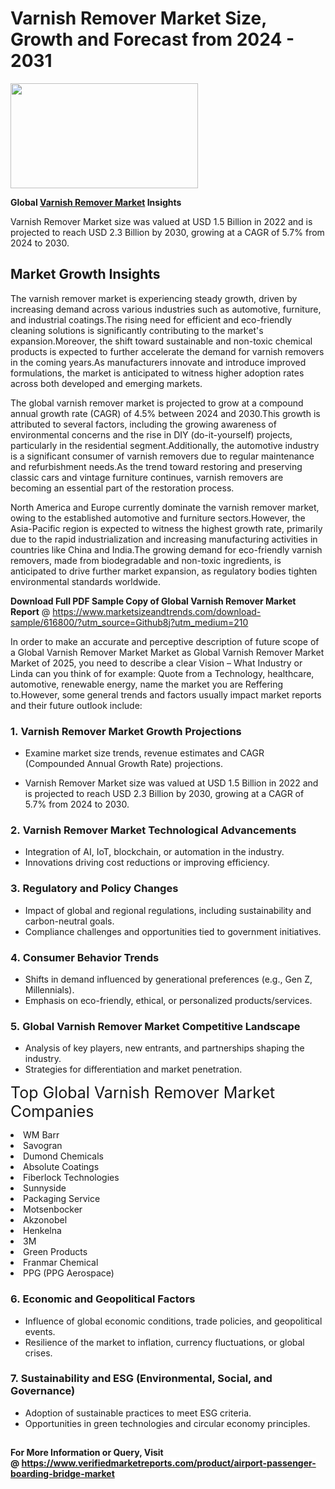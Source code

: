 <H1>Varnish Remover Market Size, Growth and Forecast from 2024 - 2031</H1><img class="aligncenter size-medium wp-image-584254" src="https://thirdeyenews.in/wp-content/uploads/2024/09/Global-Market-Research-300x168.jpeg" alt="" width="300" height="168" /><p><strong>Global&nbsp;<a href="https://www.marketsizeandtrends.com/download-sample/616800/?utm_source=Github8j?utm_medium=210">Varnish Remover Market</a> Insights</strong></p><p>Varnish Remover Market size was valued at USD 1.5 Billion in 2022 and is projected to reach USD 2.3 Billion by 2030, growing at a CAGR of 5.7% from 2024 to 2030.</p><p><h2>Market Growth Insights</h2> <p>The varnish remover market is experiencing steady growth, driven by increasing demand across various industries such as automotive, furniture, and industrial coatings.The rising need for efficient and eco-friendly cleaning solutions is significantly contributing to the market's expansion.Moreover, the shift toward sustainable and non-toxic chemical products is expected to further accelerate the demand for varnish removers in the coming years.As manufacturers innovate and introduce improved formulations, the market is anticipated to witness higher adoption rates across both developed and emerging markets.</p> <p>The global varnish remover market is projected to grow at a compound annual growth rate (CAGR) of 4.5% between 2024 and 2030.This growth is attributed to several factors, including the growing awareness of environmental concerns and the rise in DIY (do-it-yourself) projects, particularly in the residential segment.Additionally, the automotive industry is a significant consumer of varnish removers due to regular maintenance and refurbishment needs.As the trend toward restoring and preserving classic cars and vintage furniture continues, varnish removers are becoming an essential part of the restoration process.</p> <p>North America and Europe currently dominate the varnish remover market, owing to the established automotive and furniture sectors.However, the Asia-Pacific region is expected to witness the highest growth rate, primarily due to the rapid industrialization and increasing manufacturing activities in countries like China and India.The growing demand for eco-friendly varnish removers, made from biodegradable and non-toxic ingredients, is anticipated to drive further market expansion, as regulatory bodies tighten environmental standards worldwide.</p> <p><span class=""><strong>Download Full PDF Sample Copy of Global Varnish Remover Market Report</strong> @ <a href="https://www.marketsizeandtrends.com/download-sample/616800/?utm_source=Github8j?utm_medium=210" target="_blank">https://www.marketsizeandtrends.com/download-sample/616800/?utm_source=Github8j?utm_medium=210</a></span></p><p>In order to make an accurate and perceptive description of future scope of a Global&nbsp;Varnish Remover Market Market as Global&nbsp;Varnish Remover Market Market of 2025, you need to describe a clear Vision &ndash; What Industry or Linda can you think of for example: Quote from a Technology, healthcare, automotive, renewable energy, name the market you are Reffering to.However, some general trends and factors usually impact market reports and their future outlook include:</p><h3>1.&nbsp;<strong>Varnish Remover Market Growth Projections</strong></h3><ul><li>Examine market size trends, revenue estimates and CAGR (Compounded Annual Growth Rate) projections.</li><li><p>Varnish Remover Market size was valued at USD 1.5 Billion in 2022 and is projected to reach USD 2.3 Billion by 2030, growing at a CAGR of 5.7% from 2024 to 2030.</p></li></ul><h3>2.&nbsp;<strong>Varnish Remover Market Technological Advancements</strong></h3><ul><li>Integration of AI, IoT, blockchain, or automation in the industry.</li><li>Innovations driving cost reductions or improving efficiency.</li></ul><h3>3.&nbsp;<strong>Regulatory and Policy Changes</strong></h3><ul><li>Impact of global and regional regulations, including sustainability and carbon-neutral goals.</li><li>Compliance challenges and opportunities tied to government initiatives.</li></ul><h3>4.&nbsp;<strong>Consumer Behavior Trends</strong></h3><ul><li>Shifts in demand influenced by generational preferences (e.g., Gen Z, Millennials).</li><li>Emphasis on eco-friendly, ethical, or personalized products/services.</li></ul><h3>5.&nbsp;<strong>Global Varnish Remover Market Competitive Landscape</strong></h3><ul><li>Analysis of key players, new entrants, and partnerships shaping the industry.</li><li>Strategies for differentiation and market penetration.</li></ul><p data-pm-slice="1 1 []"><span style="color: inherit; font-family: inherit; font-size: 25px;">Top Global Varnish Remover Market Companies</span></p><div class="" data-test-id=""><p><li>WM Barr</li><li> Savogran</li><li> Dumond Chemicals</li><li> Absolute Coatings</li><li> Fiberlock Technologies</li><li> Sunnyside</li><li> Packaging Service</li><li> Motsenbocker</li><li> Akzonobel</li><li> Henkelna</li><li> 3M</li><li> Green Products</li><li> Franmar Chemical</li><li> PPG (PPG Aerospace)</li></p></div><h3>6.&nbsp;<strong>Economic and Geopolitical Factors</strong></h3><ul><li>Influence of global economic conditions, trade policies, and geopolitical events.</li><li>Resilience of the market to inflation, currency fluctuations, or global crises.</li></ul><h3>7.&nbsp;<strong>Sustainability and ESG (Environmental, Social, and Governance)</strong></h3><ul><li>Adoption of sustainable practices to meet ESG criteria.</li><li>Opportunities in green technologies and circular economy principles.</li></ul><h2><strong style="font-size: 14px;">For More Information or Query, Visit @&nbsp;</strong><a style="background-color: #ffffff; font-size: 14px;" href="https://www.marketsizeandtrends.com/report/varnish-remover-market/" target="_blank">https://www.verifiedmarketreports.com/product/airport-passenger-boarding-bridge-market</a></h2>